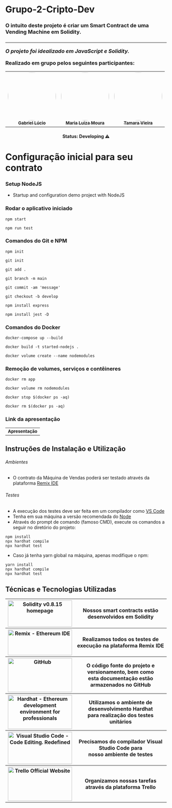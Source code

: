 # Grupo-2-Cripto-Dev
<h3>O intuito deste projeto é criar um Smart Contract de uma Vending Machine em Solidity.<h3>

------------------------

_O projeto foi idealizado em **JavaScript** e **Solidity**._

Realizado em grupo pelos seguintes participantes:

<table align="center">
  <tr>
    <td align="center"><a href="https://github.com/Bieoool355"><img style="border-radius: 50%;" src="https://media-exp1.licdn.com/dms/image/C4E03AQGmdPDFJrIYVQ/profile-displayphoto-shrink_400_400/0/1609886603783?e=1668643200&v=beta&t=PhzDHqlgQ2lWyCrc8KXSG_LybFGbb1yW4yq-rFk82xc" width="150px;"alt=""/><br /><sub><b>Gabriel Lúcio</b></sub></a><br /></td>
    <td align="center"><a href="https://github.com/MariaLuizaDMoura"><img style="border-radius: 50%;" src="https://avatars.githubusercontent.com/u/90870156?v=4" width="150px;" alt=""/><br /><sub><b>Maria Luiza Moura</b></sub></a><br /></td> 
    <td align="center"><a href="https://github.com/tamaraafvieira"><img style="border-radius: 50%;" src="https://media-exp1.licdn.com/dms/image/C4D03AQEd5GOwwbhb6A/profile-displayphoto-shrink_400_400/0/1588457010007?e=1668643200&v=beta&t=IVRkv5FqOr_fLxyeSaEQISZY-_llKjcUVjbcJoxYu8E" width="150px;" alt=""/><br /><sub><b>Tamara Vieira</b></sub></a><br /></td>
    
  </tr>
</table>

<h4 align="center">Status: Developing ⚠️</h4>

# Configuração inicial para seu contrato

### Setup NodeJS

- Startup and configuration demo project with NodeJS

### Rodar o aplicativo iniciado

```shell
npm start

npm run test
```

### Comandos do Git e NPM

```shell
npm init

git init

git add .

git branch -m main

git commit -am 'message'

git checkout -b develop

npm install express

npm install jest -D
```

### Comandos do Docker

```shell
docker-compose up --build

docker build -t started-nodejs .

docker volume create --name nodemodules
```

### Remoção de volumes, serviços e contêineres

```shell
docker rm app 

docker volume rm nodemodules

docker stop $(docker ps -aq)

docker rm $(docker ps -aq)
```
### Link da apresentação
<table>
  <tr>
    <td align="center"><a href="https://www.canva.com/design/DAFGzjjB-6g/UsURT1yKFx5kU5ibbYnjJw/edit?utm_content=DAFGzjjB-6g&utm_campaign=designshare&utm_medium=link2&utm_source=sharebutton"><img style="border-radius: 50%;"/><br /><sub><b>Apresentação</b></sub></a><br /></td>
  </tr>
</table>

## Instruções de Instalação e Utilização

###### Ambientes

- O contrato da Máquina de Vendas poderá ser testado através da plataforma [Remix IDE](https://remix.ethereum.org/#optimize=false&runs=200&evmVersion=null)

###### Testes
- A execução dos testes deve ser feita em um compilador como [VS Code](https://code.visualstudio.com)
- Tenha em sua máquina a versão recomendada do [Node](https://nodejs.org/en/)
- Através do prompt de comando (famoso CMD), execute os comandos a seguir no diretório do projeto:
```shell
npm install
npx hardhat compile
npx hardhat test
```
- Caso já tenha yarn global na máquina, apenas modifique o npm:
```shell
yarn install
npx hardhat compile
npx hardhat test
```
## Técnicas e Tecnologias Utilizadas

<table>
  <tr>
    <th>
      <a href="https://docs.soliditylang.org/en/v0.8.15/">
        <img alt="Solidity v0.8.15 homepage" src="https://avantrio.xyz/blog/wp-content/uploads/2020/02/solidity-nedir.png"
             width="200" height="82"/>
      </a>
    </th>
    <th>Nossos smart contracts estão desenvolvidos em Solidity </th>
  </tr>
  <tr>
    <th>
      <a href="https://remix.ethereum.org/#optimize=false&runs=200&evmVersion=null">
        <img alt="Remix - Ethereum IDE" src="https://i.imgur.com/Nq1ImZp.jpg"
             width="200" height="80"/>
      </a>
    </th>
    <th>Realizamos todos os testes de execução na plataforma Remix IDE </th>
  </tr>
  <tr>
    <th>
      <a href="https://github.com">
        <img alt="GitHub" src="https://sempreupdate.com.br/wp-content/uploads/2021/08/genexus.jpg"
             width="200" height="106"/>
      </a>
    </th>
    <th>O código fonte do projeto e versionamento, bem como <br>
	esta documentação estão armazenados no GitHub</th>
  </tr>
  <tr>
    <th>
      <a href="https://hardhat.org">
        <img alt="Hardhat - Ethereum development environment for professionals" src="https://hardhat.org/card.jpg"
             width="200" height="106"/>
      </a>
    </th>
    <th>Utilizamos o ambiente de desenvolvimento Hardhat<br>
	para realização dos testes unitários</th>
  </tr>
  <tr>
    <th>
      <a href="https://code.visualstudio.com">
        <img alt="Visual Studio Code - Code Editing. Redefined" src="https://www.freecodecamp.org/news/content/images/size/w2000/2021/08/vscode.png"
             width="200" height="100"/>
      </a>
    </th>
    <th>Precisamos do compilador Visual Studio Code para<br>
	nosso ambiente de testes</th>
  </tr>
  <tr>
    <th>
      <a href="https://trello.com">
        <img alt="Trello Official Website" src="https://blog.saninternet.com/wp-content/uploads/2017/11/como-ser-mais-produtivo-trello-SECNET-868x488-1.jpg"
             width="200" height="106"/>
      </a>
    </th>
    <th>Organizamos nossas tarefas através da plataforma Trello</th>
  </tr>
</table>
